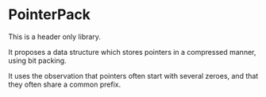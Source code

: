 PointerPack
===========

This is a header only library.

It proposes a data structure which stores pointers in a compressed manner, using bit packing.

It uses the observation that pointers often start with several zeroes, and that they often share a common prefix.
